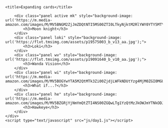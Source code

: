 <!DOCTYPE html>
<!DOCTYPE html>
<html lang="en">
<head>
	<meta charset="utf-8">
	<meta name="viewport" content="width=device-width, initial-scale=1">
	<link rel="stylesheet" type="text/css" href="css/day1.css">

	<title>Expanding cards</title>
</head>
<body>
	<div class="container">

		<div class="panel active mk" style="background-image: url('https://m.media-amazon.com/images/M/MV5BNGM2ZjJmZDQtNTI5MS00ZTI0LTkyNjktM2RlYWY0YTY5MTYzXkEyXkFqcGdeQXVyMTEyMjM2NDc2._V1_FMjpg_UX1000_.jpg');">
			<h3>Moon knight</h3>
		</div>
		<div class="panel loki" style="background-image: url('https://flxt.tmsimg.com/assets/p19575003_b_v13_aa.jpg');">
			<h3>Loki</h3>
		</div>
		<div class="panel wv" style="background-image: url('https://flxt.tmsimg.com/assets/p19091640_b_v10_aa.jpg');">
			<h3>Wanda Vision</h3>
		</div>
		<div class="panel wi" style="background-image: url('https://m.media-amazon.com/images/M/MV5BOGYwYTA5M2QtMTk3Zi00ZjdjLWFkNDUtYzg4MjM0ZGI0MGU1XkEyXkFqcGdeQXVyODIyOTEyMzY@._V1_.jpg');">
			<h3>What if...?</h3>
		</div>
		<div class="panel he" style="background-image: url('https://m.media-amazon.com/images/M/MV5BZGRjYjNmYmQtZTI4NS00ZGQwLTg1YzQtMzJkOWJmYTNkODJmXkEyXkFqcGdeQXVyNTA3MTU2MjE@._V1_FMjpg_UX1000_.jpg');">
			<h3>Hawkeye</h3>
		</div>
	</div>
	<script type="text/javascript" src="js/day1.js"></script>
</body>
</html>
